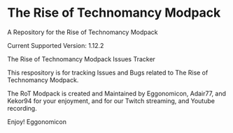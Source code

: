 # The Rise of Technomancy Modpack
A Repository for the Rise of Technomancy Modpack

Current Supported Version: 1.12.2

The Rise of Technomancy Modpack Issues Tracker

This respository is for tracking Issues and Bugs related to The Rise of Technomancy Modpack.

The RoT Modpack is created and Maintained by Eggonomicon, Adair77, and Kekor94 for your enjoyment, and for our Twitch streaming, and Youtube recording.

Enjoy! Eggonomicon
